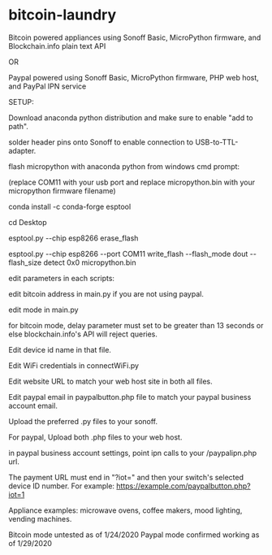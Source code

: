 # bitcoin-laundry
Bitcoin powered appliances using Sonoff Basic, MicroPython firmware, and Blockchain.info plain text API

OR

Paypal powered using Sonoff Basic, MicroPython firmware, PHP web host, and PayPal IPN service

SETUP:


Download anaconda python distribution and make sure to enable "add to path".

solder header pins onto Sonoff to enable connection to USB-to-TTL-adapter.

flash micropython with anaconda python from windows cmd prompt:

(replace COM11 with your usb port and replace micropython.bin with your micropython firmware filename)

conda install -c conda-forge esptool

cd Desktop

esptool.py --chip esp8266 erase_flash

esptool.py --chip esp8266 --port COM11 write_flash --flash_mode dout --flash_size detect 0x0 micropython.bin


edit parameters in each scripts: 

edit bitcoin address in main.py if you are not using paypal.

edit mode in main.py

for bitcoin mode, delay parameter must set to be greater than 13 seconds or else blockchain.info's API will reject queries.

Edit device id name in that file.

Edit WiFi credentials in connectWiFi.py

Edit website URL to match your web host site in both all files.

Edit paypal email in paypalbutton.php file to match your paypal business account email.

Upload the preferred .py files to your sonoff.

For paypal, Upload both .php files to your web host.

in paypal business account settings, point ipn calls to your /paypalipn.php url.

The payment URL must end in "?iot=" and then your switch's selected device ID number. For example: https://example.com/paypalbutton.php?iot=1




Appliance examples: microwave ovens, coffee makers, mood lighting, vending machines.

Bitcoin mode untested as of 1/24/2020
Paypal mode confirmed working as of 1/29/2020
